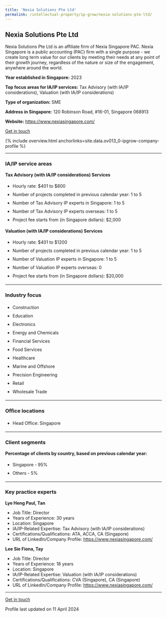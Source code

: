```yaml
---
title: 'Nexia Solutions Pte Ltd'
permalink: /intellectual-property/ip-grow/nexia-solutions-pte-ltd/
---
```


## Nexia Solutions Pte Ltd

Nexia Solutions Pte Ltd is an affiliate firm of Nexia Singapore PAC. Nexia Singapore is a public accounting (PAC) firm with a single purpose - we create long term value for our clients by meeting their needs at any point of their growth journey, regardless of the nature or size of the engagement, anywhere around the world.

<b>Year established in Singapore:</b> 2023

<b>Top focus areas for IA/IP services:</b> Tax Advisory (with IA/IP considerations), Valuation (with IA/IP considerations)

<b>Type of organization:</b> SME

<b>Address in Singapore:</b> 120 Robinson Road, #16-01, Singapore 068913

<b>Website:</b> <a href='https://www.nexiasingapore.com/'>https://www.nexiasingapore.com/</a>

<a class='btn' href='https://form.gov.sg/67cff8b55e7738adf648ee1c' target='_blank' rel='noopener'>Get in touch</a>

{% include overview.html anchorlinks=site.data.ov013_0-ipgrow-company-profile %}

---
<a name='ip-related-service-areas'></a>
### IA/IP service areas

**Tax Advisory (with IA/IP considerations) Services**

<ul>
<li style='line-height: 27px; margin: 0px 0px !important'>Hourly rate:  $401 to $800</li>
<li style='line-height: 27px; margin: 0px 0px !important'>Number of projects completed in previous calendar year: 1 to 5</li>
<li style='line-height: 27px; margin: 0px 0px !important'>Number of Tax Advisory IP experts in Singapore: 1 to 5 </li>
<li style='line-height: 27px; margin: 0px 0px !important'>Number of Tax Advisory IP experts overseas: 1 to 5 </li>
<li style='line-height: 27px; margin: 0px 0px !important'>Project fee starts from (in Singapore dollars):  $2,000</li>
</ul>

**Valuation (with IA/IP considerations) Services**

<ul>
<li style='line-height: 27px; margin: 0px 0px !important'>Hourly rate:  $401 to $1200</li>
<li style='line-height: 27px; margin: 0px 0px !important'>Number of projects completed in previous calendar year: 1 to 5</li>
<li style='line-height: 27px; margin: 0px 0px !important'>Number of Valuation IP experts in Singapore: 1 to 5</li>
<li style='line-height: 27px; margin: 0px 0px !important'>Number of Valuation IP experts overseas: 0</li>
<li style='line-height: 27px; margin: 0px 0px !important'>Project fee starts from (in Singapore dollars):  $20,000</li>
</ul>

---
<a name='industry-focus'></a>
### Industry focus

<ul><li style='line-height: 27px; margin: 0px 0px !important'> Construction</li><li style='line-height: 27px; margin: 0px 0px !important'>Education </li><li style='line-height: 27px; margin: 0px 0px !important'>Electronics </li><li style='line-height: 27px; margin: 0px 0px !important'>Energy and Chemicals </li><li style='line-height: 27px; margin: 0px 0px !important'>Financial Services </li><li style='line-height: 27px; margin: 0px 0px !important'>Food Services</li><li style='line-height: 27px; margin: 0px 0px !important'>Healthcare </li><li style='line-height: 27px; margin: 0px 0px !important'>Marine and Offshore </li><li style='line-height: 27px; margin: 0px 0px !important'>Precision Engineering</li><li style='line-height: 27px; margin: 0px 0px !important'>Retail</li><li style='line-height: 27px; margin: 0px 0px !important'>Wholesale Trade</li></ul>

---
<a name='office-locations'></a>
### Office locations

<ul><li style='line-height: 27px; margin: 0px 0px !important'> Head Office: Singapore</li></ul>

---
<a name='client-segments'></a>
### Client segments

**Percentage of clients by country, based on previous calendar year:**

<ul><li style='line-height: 27px; margin: 0px 0px !important'> Singapore - 95%</li><li style='line-height: 27px; margin: 0px 0px !important'>Others - 5%</li></ul>

---
<a name='key-practice-experts'></a>
### Key practice experts

**Lye Heng Paul, Tan**

- Job Title: Director
- Years of Experience: 30 years
- Location: Singapore
- IA/IP-Related Expertise: Tax Advisory (with IA/IP considerations)
- Certifications/Qualifications: ATA, ACCA, CA (Singapore)
- URL of LinkedIn/Company Profile: <a href="https://www.nexiasingapore.com/" target="_blank" rel="noopener">https://www.nexiasingapore.com/</a>

**Lee Sie Fiona, Tay**

- Job Title: Director
- Years of Experience: 18 years
- Location: Singapore
- IA/IP-Related Expertise: Valuation (with IA/IP considerations)
- Certifications/Qualifications: CVA (Singapore), CA (Singapore)
- URL of LinkedIn/Company Profile: <a href="https://www.nexiasingapore.com/" target="_blank" rel="noopener">https://www.nexiasingapore.com/</a>

---
<p>
<a class='btn' href='https://form.gov.sg/67cff8b55e7738adf648ee1c' target='_blank' rel='noopener'>Get in touch</a>
</p>
Profile last updated on 11 April 2024
